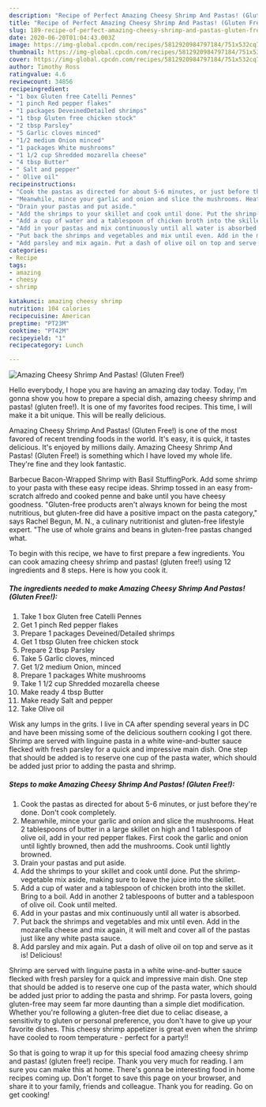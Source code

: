 ```yaml
---
description: "Recipe of Perfect Amazing Cheesy Shrimp And Pastas! (Gluten Free!)"
title: "Recipe of Perfect Amazing Cheesy Shrimp And Pastas! (Gluten Free!)"
slug: 189-recipe-of-perfect-amazing-cheesy-shrimp-and-pastas-gluten-free
date: 2020-06-20T01:04:43.003Z
image: https://img-global.cpcdn.com/recipes/5812920984797184/751x532cq70/amazing-cheesy-shrimp-and-pastas-gluten-free-recipe-main-photo.jpg
thumbnail: https://img-global.cpcdn.com/recipes/5812920984797184/751x532cq70/amazing-cheesy-shrimp-and-pastas-gluten-free-recipe-main-photo.jpg
cover: https://img-global.cpcdn.com/recipes/5812920984797184/751x532cq70/amazing-cheesy-shrimp-and-pastas-gluten-free-recipe-main-photo.jpg
author: Timothy Ross
ratingvalue: 4.6
reviewcount: 34856
recipeingredient:
- "1 box Gluten free Catelli Pennes"
- "1 pinch Red pepper flakes"
- "1 packages DeveinedDetailed shrimps"
- "1 tbsp Gluten free chicken stock"
- "2 tbsp Parsley"
- "5 Garlic cloves minced"
- "1/2 medium Onion minced"
- "1 packages White mushrooms"
- "1 1/2 cup Shredded mozarella cheese"
- "4 tbsp Butter"
- " Salt and pepper"
- " Olive oil"
recipeinstructions:
- "Cook the pastas as directed for about 5-6 minutes, or just before they&#39;re done. Don&#39;t cook completely."
- "Meanwhile, mince your garlic and onion and slice the mushrooms. Heat 2 tablespoons of butter in a large skillet on high and 1 tablespoon of olive oil, add in your red pepper flakes. First cook the garlic and onion until lightly browned, then add the mushrooms. Cook until lightly browned."
- "Drain your pastas and put aside."
- "Add the shrimps to your skillet and cook until done. Put the shrimp-vegetable mix aside, making sure to leave the juice into the skillet."
- "Add a cup of water and a tablespoon of chicken broth into the skillet. Bring to a boil. Add in another 2 tablespoons of butter and a tablespoon of olive oil. Cook until melted."
- "Add in your pastas and mix continuously until all water is absorbed."
- "Put back the shrimps and vegetables and mix until even. Add in the mozarella cheese and mix again, it will melt and cover all of the pastas just like any white pasta sauce."
- "Add parsley and mix again. Put a dash of olive oil on top and serve as it is! Delicious!"
categories:
- Recipe
tags:
- amazing
- cheesy
- shrimp

katakunci: amazing cheesy shrimp 
nutrition: 104 calories
recipecuisine: American
preptime: "PT23M"
cooktime: "PT42M"
recipeyield: "1"
recipecategory: Lunch

---
```



![Amazing Cheesy Shrimp And Pastas! (Gluten Free!)](https://img-global.cpcdn.com/recipes/5812920984797184/751x532cq70/amazing-cheesy-shrimp-and-pastas-gluten-free-recipe-main-photo.jpg)

Hello everybody, I hope you are having an amazing day today. Today, I'm gonna show you how to prepare a special dish, amazing cheesy shrimp and pastas! (gluten free!). It is one of my favorites food recipes. This time, I will make it a bit unique. This will be really delicious.

Amazing Cheesy Shrimp And Pastas! (Gluten Free!) is one of the most favored of recent trending foods in the world. It's easy, it is quick, it tastes delicious. It's enjoyed by millions daily. Amazing Cheesy Shrimp And Pastas! (Gluten Free!) is something which I have loved my whole life. They're fine and they look fantastic.

Barbecue Bacon-Wrapped Shrimp with Basil StuffingPork. Add some shrimp to your pasta with these easy recipe ideas. Shrimp tossed in an easy from-scratch alfredo and cooked penne and bake until you have cheesy goodness. &#34;Gluten-free products aren&#39;t always known for being the most nutritious, but gluten-free did have a positive impact on the pasta category,&#34; says Rachel Begun, M. N., a culinary nutritionist and gluten-free lifestyle expert. &#34;The use of whole grains and beans in gluten-free pastas changed what.


To begin with this recipe, we have to first prepare a few ingredients. You can cook amazing cheesy shrimp and pastas! (gluten free!) using 12 ingredients and 8 steps. Here is how you cook it.

<!--inarticleads1-->

##### The ingredients needed to make Amazing Cheesy Shrimp And Pastas! (Gluten Free!):

1. Take 1 box Gluten free Catelli Pennes
1. Get 1 pinch Red pepper flakes
1. Prepare 1 packages Deveined/Detailed shrimps
1. Get 1 tbsp Gluten free chicken stock
1. Prepare 2 tbsp Parsley
1. Take 5 Garlic cloves, minced
1. Get 1/2 medium Onion, minced
1. Prepare 1 packages White mushrooms
1. Take 1 1/2 cup Shredded mozarella cheese
1. Make ready 4 tbsp Butter
1. Make ready  Salt and pepper
1. Take  Olive oil


Wisk any lumps in the grits. I live in CA after spending several years in DC and have been missing some of the delicious southern cooking I got there. Shrimp are served with linguine pasta in a white wine-and-butter sauce flecked with fresh parsley for a quick and impressive main dish. One step that should be added is to reserve one cup of the pasta water, which should be added just prior to adding the pasta and shrimp. 

<!--inarticleads2-->

##### Steps to make Amazing Cheesy Shrimp And Pastas! (Gluten Free!):

1. Cook the pastas as directed for about 5-6 minutes, or just before they&#39;re done. Don&#39;t cook completely.
1. Meanwhile, mince your garlic and onion and slice the mushrooms. Heat 2 tablespoons of butter in a large skillet on high and 1 tablespoon of olive oil, add in your red pepper flakes. First cook the garlic and onion until lightly browned, then add the mushrooms. Cook until lightly browned.
1. Drain your pastas and put aside.
1. Add the shrimps to your skillet and cook until done. Put the shrimp-vegetable mix aside, making sure to leave the juice into the skillet.
1. Add a cup of water and a tablespoon of chicken broth into the skillet. Bring to a boil. Add in another 2 tablespoons of butter and a tablespoon of olive oil. Cook until melted.
1. Add in your pastas and mix continuously until all water is absorbed.
1. Put back the shrimps and vegetables and mix until even. Add in the mozarella cheese and mix again, it will melt and cover all of the pastas just like any white pasta sauce.
1. Add parsley and mix again. Put a dash of olive oil on top and serve as it is! Delicious!


Shrimp are served with linguine pasta in a white wine-and-butter sauce flecked with fresh parsley for a quick and impressive main dish. One step that should be added is to reserve one cup of the pasta water, which should be added just prior to adding the pasta and shrimp. For pasta lovers, going gluten-free may seem far more daunting than a simple diet modification. Whether you&#39;re following a gluten-free diet due to celiac disease, a sensitivity to gluten or personal preference, you don&#39;t have to give up your favorite dishes. This cheesy shrimp appetizer is great even when the shrimp have cooled to room temperature - perfect for a party!! 

So that is going to wrap it up for this special food amazing cheesy shrimp and pastas! (gluten free!) recipe. Thank you very much for reading. I am sure you can make this at home. There's gonna be interesting food in home recipes coming up. Don't forget to save this page on your browser, and share it to your family, friends and colleague. Thank you for reading. Go on get cooking!
